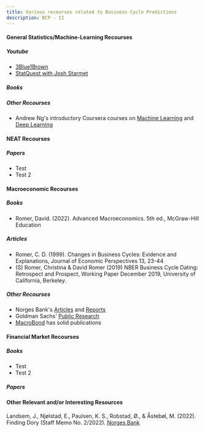 ```yaml
---
title: Various recourses related to Business Cycle Predictions
description: BCP - II
---
```


#### General Statistics/Machine-Learning Recourses
##### Youtube
- [3Blue1Brown](https://www.youtube.com/@3blue1brown)
- [StatQuest with Josh Starmet](https://www.youtube.com/@statquest)

##### Books



##### Other Recourses
- Andrew Ng's introductory Coursera courses on [Machine Learning](https://www.coursera.org/specializations/machine-learning-introduction?) and [Deep Learning](https://www.coursera.org/specializations/deep-learning)



#### NEAT Recourses

##### Papers
- Test
- Test 2

#### Macroeconomic Recourses

##### Books
- Romer, David. (2022). Advanced Macroeconomics. 5th ed., McGraw-Hill Education


##### Articles
- Romer, C. D. (1999). Changes in Business Cycles: Evidence and Explanations, Journal of Economic Perspectives 13, 23-44
- (S) Romer, Christina & David Romer (2019) NBER Business Cycle Dating: Retrospect and Prospect, Working Paper December 2019, University of California, Berkeley.

##### Other Recourses
- Norges Bank's [Articles](https://www.norges-bank.no/aktuelt/nyheter-og-hendelser/?tab=newslist) and [Reports](https://www.norges-bank.no/aktuelt/nyheter-og-hendelser/?tab=publication)
- Goldman Sachs' [Public Research](https://www.gspublishing.com/content/public.html)
- [MacroBond](https://www.macrobond.com/) has solid publications

#### Financial Market Recourses 

##### Books
- Test 
- Test 2

##### Papers






#### Other Relevant and/or Interesting Resources
Landsem, J., Njølstad, E., Paulsen, K. S., Robstad, Ø., & Åstebøl, M. (2022). Finding Dory (Staff Memo No. 2/2022). [Norges Bank](https://www.norges-bank.no/en/news-events/news-publications/Papers/Staff-Memo/2022/sm-2-2022/)



